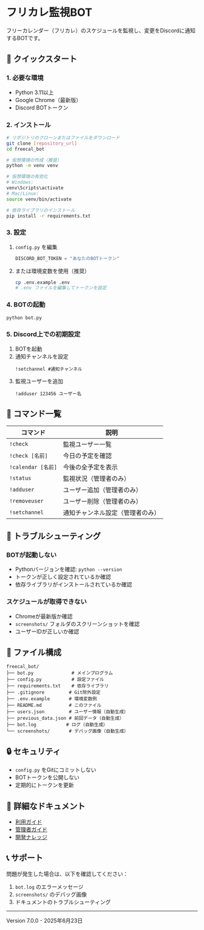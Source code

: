 # フリカレ監視BOT

フリーカレンダー（フリカレ）のスケジュールを監視し、変更をDiscordに通知するBOTです。

## 🚀 クイックスタート

### 1. 必要な環境

- Python 3.11以上
- Google Chrome（最新版）
- Discord BOTトークン

### 2. インストール

```bash
# リポジトリのクローンまたはファイルをダウンロード
git clone [repository_url]
cd freecal_bot

# 仮想環境の作成（推奨）
python -m venv venv

# 仮想環境の有効化
# Windows:
venv\Scripts\activate
# Mac/Linux:
source venv/bin/activate

# 依存ライブラリのインストール
pip install -r requirements.txt
```

### 3. 設定

1. `config.py` を編集
   ```python
   DISCORD_BOT_TOKEN = "あなたのBOTトークン"
   ```

2. または環境変数を使用（推奨）
   ```bash
   cp .env.example .env
   # .env ファイルを編集してトークンを設定
   ```

### 4. BOTの起動

```bash
python bot.py
```

### 5. Discord上での初期設定

1. BOTを起動
2. 通知チャンネルを設定
   ```
   !setchannel #通知チャンネル
   ```
3. 監視ユーザーを追加
   ```
   !adduser 123456 ユーザー名
   ```

## 📝 コマンド一覧

| コマンド | 説明 |
|---------|------|
| `!check` | 監視ユーザー一覧 |
| `!check [名前]` | 今日の予定を確認 |
| `!calendar [名前]` | 今後の全予定を表示 |
| `!status` | 監視状況（管理者のみ） |
| `!adduser` | ユーザー追加（管理者のみ） |
| `!removeuser` | ユーザー削除（管理者のみ） |
| `!setchannel` | 通知チャンネル設定（管理者のみ） |

## 🔧 トラブルシューティング

### BOTが起動しない
- Pythonバージョンを確認: `python --version`
- トークンが正しく設定されているか確認
- 依存ライブラリがインストールされているか確認

### スケジュールが取得できない
- Chromeが最新版か確認
- `screenshots/` フォルダのスクリーンショットを確認
- ユーザーIDが正しいか確認

## 📄 ファイル構成

```
freecal_bot/
├── bot.py              # メインプログラム
├── config.py           # 設定ファイル
├── requirements.txt    # 依存ライブラリ
├── .gitignore         # Git除外設定
├── .env.example       # 環境変数例
├── README.md          # このファイル
├── users.json         # ユーザー情報（自動生成）
├── previous_data.json # 前回データ（自動生成）
├── bot.log           # ログ（自動生成）
└── screenshots/       # デバッグ画像（自動生成）
```

## 🔒 セキュリティ

- `config.py` をGitにコミットしない
- BOTトークンを公開しない
- 定期的にトークンを更新

## 📖 詳細なドキュメント

- [利用ガイド](user_guide.md)
- [管理者ガイド](admin_guide.md)
- [開発ナレッジ](dev_knowledge.md)

## 📞 サポート

問題が発生した場合は、以下を確認してください：
1. `bot.log` のエラーメッセージ
2. `screenshots/` のデバッグ画像
3. ドキュメントのトラブルシューティング

---

Version 7.0.0 - 2025年6月23日
